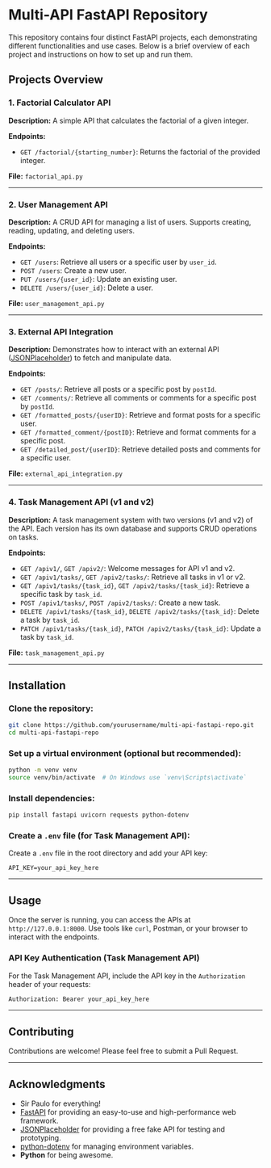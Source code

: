# Multi-API FastAPI Repository

This repository contains four distinct FastAPI projects, each demonstrating different functionalities and use cases. Below is a brief overview of each project and instructions on how to set up and run them.

## Projects Overview

### 1. Factorial Calculator API
**Description:** A simple API that calculates the factorial of a given integer.

**Endpoints:**
- `GET /factorial/{starting_number}`: Returns the factorial of the provided integer.

**File:** `factorial_api.py`

---

### 2. User Management API
**Description:** A CRUD API for managing a list of users. Supports creating, reading, updating, and deleting users.

**Endpoints:**
- `GET /users`: Retrieve all users or a specific user by `user_id`.
- `POST /users`: Create a new user.
- `PUT /users/{user_id}`: Update an existing user.
- `DELETE /users/{user_id}`: Delete a user.

**File:** `user_management_api.py`

---

### 3. External API Integration
**Description:** Demonstrates how to interact with an external API ([JSONPlaceholder](https://jsonplaceholder.typicode.com/)) to fetch and manipulate data.

**Endpoints:**
- `GET /posts/`: Retrieve all posts or a specific post by `postId`.
- `GET /comments/`: Retrieve all comments or comments for a specific post by `postId`.
- `GET /formatted_posts/{userID}`: Retrieve and format posts for a specific user.
- `GET /formatted_comment/{postID}`: Retrieve and format comments for a specific post.
- `GET /detailed_post/{userID}`: Retrieve detailed posts and comments for a specific user.

**File:** `external_api_integration.py`

---

### 4. Task Management API (v1 and v2)
**Description:** A task management system with two versions (v1 and v2) of the API. Each version has its own database and supports CRUD operations on tasks.

**Endpoints:**
- `GET /apiv1/`, `GET /apiv2/`: Welcome messages for API v1 and v2.
- `GET /apiv1/tasks/`, `GET /apiv2/tasks/`: Retrieve all tasks in v1 or v2.
- `GET /apiv1/tasks/{task_id}`, `GET /apiv2/tasks/{task_id}`: Retrieve a specific task by `task_id`.
- `POST /apiv1/tasks/`, `POST /apiv2/tasks/`: Create a new task.
- `DELETE /apiv1/tasks/{task_id}`, `DELETE /apiv2/tasks/{task_id}`: Delete a task by `task_id`.
- `PATCH /apiv1/tasks/{task_id}`, `PATCH /apiv2/tasks/{task_id}`: Update a task by `task_id`.

**File:** `task_management_api.py`

---

## Installation

### Clone the repository:
```bash
git clone https://github.com/yourusername/multi-api-fastapi-repo.git
cd multi-api-fastapi-repo
```

### Set up a virtual environment (optional but recommended):
```bash
python -m venv venv
source venv/bin/activate  # On Windows use `venv\Scripts\activate`
```

### Install dependencies:
```bash
pip install fastapi uvicorn requests python-dotenv
```

### Create a `.env` file (for Task Management API):
Create a `.env` file in the root directory and add your API key:
```env
API_KEY=your_api_key_here
```

---

## Usage
Once the server is running, you can access the APIs at `http://127.0.0.1:8000`. Use tools like `curl`, Postman, or your browser to interact with the endpoints.

### API Key Authentication (Task Management API)
For the Task Management API, include the API key in the `Authorization` header of your requests:
```bash
Authorization: Bearer your_api_key_here
```

---

## Contributing
Contributions are welcome! Please feel free to submit a Pull Request.


---

## Acknowledgments
- Sir Paulo for everything!
- [FastAPI](https://fastapi.tiangolo.com/) for providing an easy-to-use and high-performance web framework.
- [JSONPlaceholder](https://jsonplaceholder.typicode.com/) for providing a free fake API for testing and prototyping.
- [python-dotenv](https://pypi.org/project/python-dotenv/) for managing environment variables.
- **Python** for being awesome.
